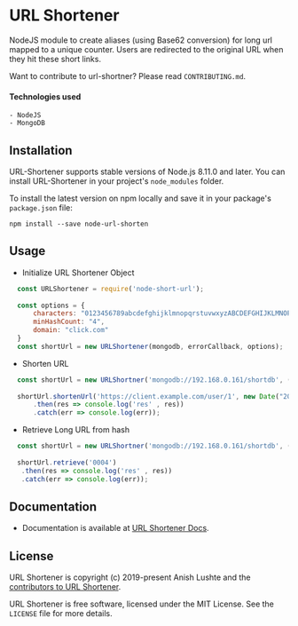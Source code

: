 # URL Shortener
NodeJS module to create aliases (using Base62 conversion) for long url mapped to a unique counter.
Users are redirected to the original URL when they hit these short links.

Want to contribute to url-shortner? Please read `CONTRIBUTING.md`.

#### Technologies used
    - NodeJS
    - MongoDB

Installation
----------------------

URL-Shortener supports stable versions of Node.js 8.11.0 and later. You can install
URL-Shortener in your project's `node_modules` folder.

To install the latest version on npm locally and save it in your package's
`package.json` file:

    npm install --save node-url-shorten

## Usage
+ Initialize URL Shortener Object
```javascript
  const URLShortener = require('node-short-url');
 
  const options = {
      characters: "0123456789abcdefghijklmnopqrstuvwxyzABCDEFGHIJKLMNOPQRSTUVWXYZ",
      minHashCount: "4",
      domain: "click.com"
  }
  const shortUrl = new URLShortener(mongodb, errorCallback, options);
```

+ Shorten URL
```javascript
  const shortUrl = new URLShortner('mongodb://192.168.0.161/shortdb', (err) => console.log(err), { domain: 'https:click.com' });
 
  shortUrl.shortenUrl('https://client.example.com/user/1', new Date("2025-02-01"))
      .then(res => console.log('res' , res))
      .catch(err => console.log(err));
```

+ Retrieve Long URL from hash
```javascript
  const shortUrl = new URLShortner('mongodb://192.168.0.161/shortdb', (err) => console.log(err), { domain: 'https:click.com' });
 
  shortUrl.retrieve('0004')
   .then(res => console.log('res' , res))
   .catch(err => console.log(err));
```

## Documentation 
+ Documentation is available at [URL Shortener Docs](https://anishlushte07.github.io/url-shortner/index.html).

## License

URL Shortener is copyright (c) 2019-present Anish Lushte and
the [contributors to URL Shortener](https://github.com/anishlushte07/url-shortner/graphs/contributors).

URL Shortener is free software, licensed under the MIT License. See the
`LICENSE` file for more details.